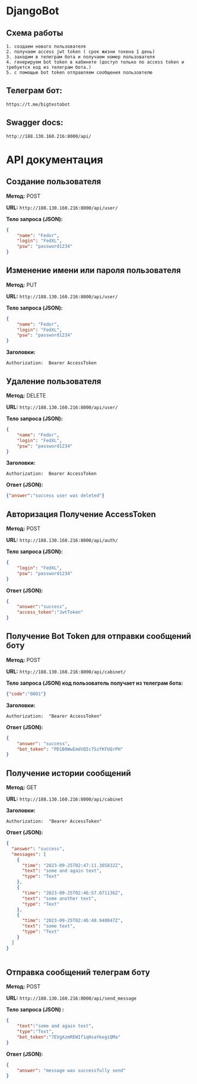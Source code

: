 # DjangoBot
## Схема работы
```
1. создаем нового пользователя
2. получаем access jwt token ( срок жизни токена 1 день)
3. заходим в телеграм бота и получаем номер пользователя
4. генерируем bot token в кабинете (доступ только по access token и требуется код из телеграм бота.)
5. с помощью bot token отправляем сообщения пользовтелю
```



## Телеграм бот:
```
https://t.me/bigtestobot
```
## Swagger docs:
```
http://188.130.160.216:8000/api/
```

# API документация


## Создание пользователя

**Метод:** POST

**URL:** `http://188.130.160.216:8000/api/user/`

**Тело запроса (JSON):**
```json
{
    "name": "Fedor",
    "login": "FedXL",
    "psw": "password1234"
}
```

## Изменение имени или пароля пользователя

**Метод:** PUT

**URL:** `http://188.130.160.216:8000/api/user/`

**Тело запроса (JSON):**
```json
{
    "name": "Fedor",
    "login": "FedXL",
    "psw": "password1234"
}
```
**Заголовки:**
```commandline
Authorization:  Bearer AccessToken 
```

## Удаление пользователя

**Метод:** DELETE

**URL:** `http://188.130.160.216:8000/api/user/`

**Тело запроса (JSON):**
```json
{
    "name": "Fedor",
    "login": "FedXL",
    "psw": "password1234"
}
```
**Заголовки:**
```commandline
Authorization:  Bearer AccessToken 
```
**Ответ (JSON):**
```json
{"answer":"success user was deleted"}
```


## Авторизация Получение AccessToken 

**Метод:** POST

**URL:** `http://188.130.160.216:8000/api/auth/`

**Тело запроса (JSON):**
```json
{
    "login": "FedXL",
    "psw": "password1234"
}

```
**Ответ (JSON):**
```json
{
    "answer":"success",
    "access_token":"JwtToken"
}
```

## Получение Bot Token для отправки сообщений боту
**Метод:** POST

**URL:** `http://188.130.160.216:8000/api/cabinet/`

**Тело запроса (JSON) код пользователь получает из телеграм бота:**
```json
{"code":"0001"}
```
**Заголовки:**
```commandline
Authorization:  "Bearer AccessToken" 
```
**Ответ (JSON):**
```json
{
    "answer": "success",
    "bot_token": "PD1B0WwEmdVQIc7SzfKFUQrPH"
}
```

## Получение истории сообщений
**Метод:** GET

**URL:** `http://188.130.160.216:8000/api/cabinet`


**Заголовки:**
```commandline
Authorization:  "Bearer AccessToken" 
```
**Ответ (JSON):**
```json
{
  "answer": "success",
  "messages": [
    {
      "time": "2023-09-25T02:47:11.305832Z",
      "text": "some and again text",
      "type": "Text"
    },
    {
      "time": "2023-09-25T02:46:57.071136Z",
      "text": "some another text",
      "type": "Text"
    },
    {
      "time": "2023-09-25T02:46:48.940847Z",
      "text": "some text",
      "type": "Text"
    }
  ]
}  
      
```

## Отправка сообщений телеграм боту
**Метод:** POST

**URL:** `http://188.130.160.216:8000/api/send_message`

**Тело запроса (JSON) :**
```json
{
    "text":"some and again text",
    "type":"Text",
    "bot_token":"7EVgXzmREWIf1qHsaYkegiQMa"
}
```
**Ответ (JSON):**
```json
{
    "answer": "message was successfully send"
}
```

